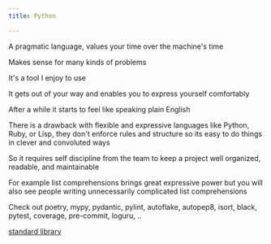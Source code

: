 ```yaml
---
title: Python

---
```


A pragmatic language, values your time over the machine's time 

Makes sense for many kinds of problems 

It's a tool I enjoy to use

It gets out of your way and enables you to express yourself comfortably 

After a while it starts to feel like speaking plain English

There is a drawback with flexible and expressive languages like Python, Ruby, or Lisp, they don't enforce rules and structure so its easy to do things in clever and convoluted ways 

So it requires self discipline from the team to keep a project well organized, readable, and maintainable 

For example list comprehensions brings great expressive power but you will also see people writing unnecessarily complicated list comprehensions 

Check out poetry, mypy, pydantic, pylint, autoflake, autopep8, isort, black, pytest, coverage, pre-commit, loguru, .. 

[standard library](https://docs.python.org/3/library/index.html)





